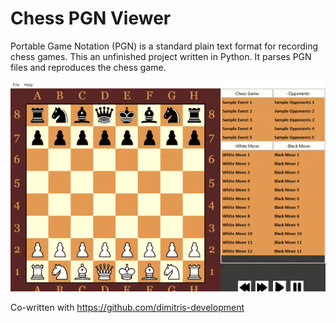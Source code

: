 # Chess PGN Viewer
Portable Game Notation (PGN) is a standard plain text format for recording chess games. This an unfinished project written in Python. It parses PGN files and reproduces the chess game.

![image](https://github.com/pargyropoulos/Chess_PGN_Viewer/blob/1b044fd7c91c2dd37a3683f160c8667494fc316b/animated.gif)

Co-written with https://github.com/dimitris-development
